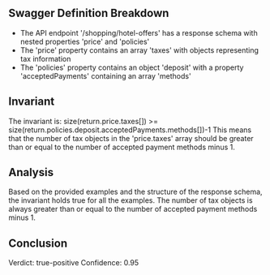 ## Swagger Definition Breakdown
- The API endpoint '/shopping/hotel-offers' has a response schema with nested properties 'price' and 'policies'
- The 'price' property contains an array 'taxes' with objects representing tax information
- The 'policies' property contains an object 'deposit' with a property 'acceptedPayments' containing an array 'methods'

## Invariant
The invariant is: size(return.price.taxes[]) >= size(return.policies.deposit.acceptedPayments.methods[])-1
This means that the number of tax objects in the 'price.taxes' array should be greater than or equal to the number of accepted payment methods minus 1.

## Analysis
Based on the provided examples and the structure of the response schema, the invariant holds true for all the examples. The number of tax objects is always greater than or equal to the number of accepted payment methods minus 1.

## Conclusion
Verdict: true-positive
Confidence: 0.95
